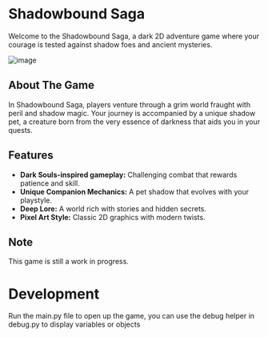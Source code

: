 # Shadowbound Saga

Welcome to the Shadowbound Saga, a dark 2D adventure game where your courage is tested against shadow foes and ancient mysteries.

![image](https://github.com/user-attachments/assets/b4410c2e-49c4-472c-8b43-c9994ffb43c6)


## About The Game

In Shadowbound Saga, players venture through a grim world fraught with peril and shadow magic. Your journey is accompanied by a unique shadow pet, a creature born from the very essence of darkness that aids you in your quests.

## Features

- **Dark Souls-inspired gameplay:** Challenging combat that rewards patience and skill.
- **Unique Companion Mechanics:** A pet shadow that evolves with your playstyle.
- **Deep Lore:** A world rich with stories and hidden secrets.
- **Pixel Art Style:** Classic 2D graphics with modern twists.

## Note

This game is still a work in progress.

# Development
Run the main.py file to open up the game, you can use the debug helper in debug.py to display variables or objects
